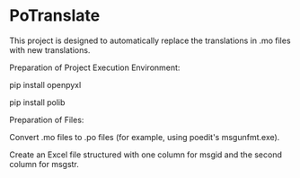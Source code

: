 # PoTranslate
This project is designed to automatically replace the translations in .mo files with new translations.

Preparation of Project Execution Environment:
  
pip install openpyxl
  
pip install polib
  
Preparation of Files:
  
Convert .mo files to .po files (for example, using poedit's msgunfmt.exe).
  
Create an Excel file structured with one column for msgid and the second column for msgstr.
  

